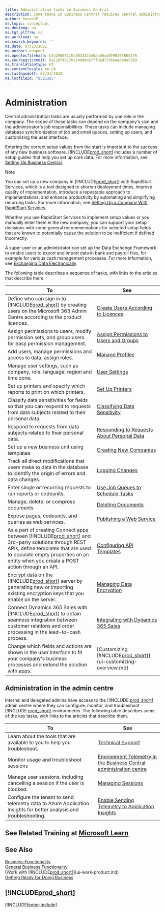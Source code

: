 ```yaml
---
title: Administrative tasks in Business Central
description: Some tasks in Business Central requires central administration and setup. See what they are and learn what to do.
author: SorenGP
ms.topic: conceptual
ms.devlang: na
ms.tgt_pltfrm: na
ms.workload: na
ms.search.keywords: ''
ms.date: 07/23/2021
ms.author: edupont
ms.openlocfilehash: b7a20d6f116a383332b5daab6aa059839f608276
ms.sourcegitcommit: 8a12074b170a14d98ab7ffdad77d66aed64e5783
ms.translationtype: HT
ms.contentlocale: en-CA
ms.lasthandoff: 03/31/2022
ms.locfileid: "8521185"
---
```

# <a name="administration"></a>Administration

Central administration tasks are usually performed by one role in the company. The scope of these tasks can depend on the company's size and the administrator's job responsibilities. These tasks can include managing database synchronization of job and email queues, setting up users, and customizing the user interface.  

Entering the correct setup values from the start is important to the success of any new business software. [!INCLUDE[prod_short](includes/prod_short.md)] includes a number of setup guides that help you set up core data. For more information, see [Setting Up Business Central](setup.md).

> [!NOTE]
> You can set up a new company in [!INCLUDE[prod_short](includes/prod_short.md)] with RapidStart Services, which is a tool designed to shorten deployment times, improve quality of implementation, introduce a repeatable approach to implementations, and enhance productivity by automating and simplifying recurring tasks. For more information, see [Setting Up a Company With RapidStart Services](admin-set-up-a-company-with-rapidstart.md).

Whether you use RapidStart Services to implement setup values or you manually enter them in the new company, you can support your setup decisions with some general recommendations for selected setup fields that are known to potentially cause the solution to be inefficient if defined incorrectly.  

A super user or an administrator can set up the Data Exchange Framework to enable users to export and import data in bank and payroll files, for example for various cash management processes. For more information, see [Exchanging Data Electronically](across-data-exchange.md).

The following table describes a sequence of tasks, with links to the articles that describe them.  

|**To**|**See**|  
|------------|-------------|
|Define who can sign in to [!INCLUDE[prod_short](includes/prod_short.md)] by creating users on the Microsoft 365 Admin Centre according to the product licences.|[Create Users According to Licences](ui-how-users-permissions.md)|
|Assign permissions to users, modify permission sets, and group users for easy permission management.|[Assign Permissions to Users and Groups](ui-how-users-permissions.md)|
|Add users, manage permissions and access to data, assign roles.|[Manage Profiles](admin-users-profiles-roles.md)|
|Manage user settings, such as company, role, language, region and time zone.|[User Settings](admin-manage-user-settings-preferences.md)|
|Set up printers and specify which reports to print on which printers.|[Set Up Printers](ui-specify-printer-selection-reports.md)|
|Classify data sensitivities for fields so that you can respond to requests from data subjects related to their personal data.|[Classifying Data Sensitivity](admin-classifying-data-sensitivity.md)|
|Respond to requests from data subjects related to their personal data.|[Responding to Requests About Personal Data](admin-responding-to-requests-about-personal-data.md)|
|Set up a new business unit using templates|[Creating New Companies](about-new-company.md)|
|Track all direct modifications that users make to data in the database to identify the origin of errors and data changes.|[Logging Changes](across-log-changes.md)|  
|Enter single or recurring requests to run reports or codeunits.|[Use Job Queues to Schedule Tasks](admin-job-queues-schedule-tasks.md)|  
|Manage, delete, or compress documents|[Deleting Documents](admin-manage-documents.md)|  
|Expose pages, codeunits, and queries as web services.|[Publishing a Web Service](across-how-publish-web-service.md)|
|As a part of creating Connect apps between [!INCLUDE[prod_short](includes/prod_short.md)] and 3rd-party solutions through REST APIs, define templates that are used to populate empty properties on an entity when you create a POST action through an API.|[Configuring API Templates](admin-configuring-api-template.md)|
|Encrypt data on the [!INCLUDE[prod_short](includes/prod_short.md)] server by generating new or importing existing encryption keys that you enable on the server.|[Managing Data Encryption](admin-manage-data-encryption.md)|
|Connect Dynamics 365 Sales with [!INCLUDE[prod_short](includes/prod_short.md)] to obtain seamless integration between customer relations and order processing in the lead-to-cash process.|[Integrating with Dynamics 365 Sales](admin-prepare-dynamics-365-for-sales-for-integration.md)|
|Change which fields and actions are shown in the user interface to fit your company's business processes and extend the solution with apps.|[Customizing [!INCLUDE[prod_short](includes/prod_short.md)]](ui-customizing-overview.md)|

## <a name="administration-in-the-admin-center"></a>Administration in the admin centre

Internal and delegated admins have access to the [!INCLUDE [prod_short](includes/prod_short.md)] admin centre where they can configure, monitor, and troubleshoot [!INCLUDE [prod_short](includes/prod_short.md)] environments. The following table describes some of the key tasks, with links to the articles that describe them.  

|**To**|**See**|  
|------------|-------------|
|Learn about the tools that are available to you to help you troubleshoot.|[Technical Support](/dynamics365/business-central/dev-itpro/technical-support)|
|Monitor usage and troubleshoot sessions|[Environment Telemetry in the Business Central administration centre](/dynamics365/business-central/dev-itpro/administration/tenant-admin-center-telemetry)|
|Manage user sessions, including cancelling a session if the user is blocked.|[Managing Sessions](/dynamics365/business-central/dev-itpro/administration/tenant-admin-center-environments#managing-sessions)|
|Configure the tenant to send telemetry data to Azure Application Insights for better analysis and troubleshooting.|[Enable Sending Telemetry to Application Insights](/dynamics365/business-central/dev-itpro/administration/telemetry-enable-application-insights)|

## <a name="see-related-training-at-microsoft-learn"></a>See Related Training at [Microsoft Learn](/learn/paths/deploy-configure-dynamics-365-business-central/)

## <a name="see-also"></a>See Also

[Business Functionality](across-business-functionality.md)  
[General Business Functionality](ui-across-business-areas.md)  
[Work with [!INCLUDE[prod_short](includes/prod_short.md)]](ui-work-product.md)  
[Getting Ready for Doing Business](ui-get-ready-business.md)  

## [!INCLUDE[prod_short](includes/free_trial_md.md)]  


[!INCLUDE[footer-include](includes/footer-banner.md)]